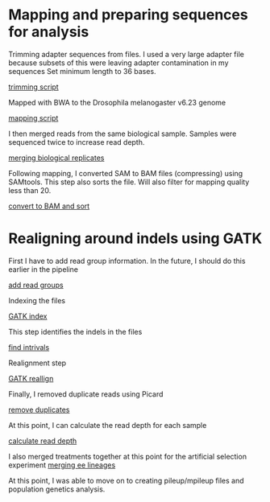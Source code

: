 # Mapping and preparing sequences for analysis 

Trimming adapter sequences from files.  I used a very large adapter file because subsets of this were leaving adapter contamination in my sequences 
Set minimum length to 36 bases. 

[trimming script](https://github.com/KatiePelletier/WingShapeBSA/GenomicMapping/trim.sh)


Mapped with BWA to the Drosophila melanogaster v6.23 genome

[mapping script](https://github.com/KatiePelletier/WingShapeBSA/blob/master/bwa_map.sh)

I then merged reads from the same biological sample. Samples were sequenced twice to increase read depth. 

[merging biological replicates](https://github.com/KatiePelletier/WingShapeBSA/blob/master/merge.sh)

Following mapping, I converted SAM to BAM files (compressing) using SAMtools. This step also sorts the file.
Will also filter for mapping quality less than 20. 

[convert to BAM and sort](https://github.com/KatiePelletier/WingShapeBSA/blob/master/samTObam.sh)

# Realigning around indels using GATK 

First I have to add read group information. In the future, I should do this earlier in the pipeline 

[add read groups](https://github.com/KatiePelletier/WingShapeBSA/blob/master/addreplacegroups.sh)

Indexing the files 

[GATK index](https://github.com/KatiePelletier/WingShapeBSA/blob/master/gatkindex.sh)

This step identifies the indels in the files 

[find intrivals](https://github.com/KatiePelletier/WingShapeBSA/blob/master/gatkintravals.sh)

Realignment step

[GATK reallign](https://github.com/KatiePelletier/WingShapeBSA/blob/master/gatkalign.txt) 

Finally, I removed duplicate reads using Picard 

[remove duplicates](https://github.com/KatiePelletier/WingShapeBSA/blob/master/dedup.sh)

At this point, I can calculate the read depth for each sample

[calculate read depth](https://github.com/KatiePelletier/WingShapeBSA/blob/master/calcdepth.sh)

I also merged treatments together at this point for the artificial selection experiment 
[merging ee lineages](https://github.com/KatiePelletier/WingShapeBSA/blob/master/ee_merging.txt)

At this point, I was able to move on to creating pileup/mpileup files and population genetics analysis. 








